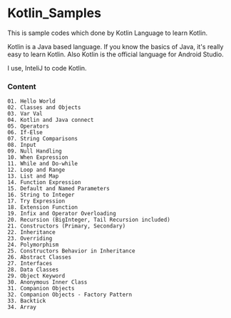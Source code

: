 # Kotlin_Samples
This is sample codes which done by Kotlin Language to learn Kotlin.

Kotlin is a Java based language. If you know the basics of Java, it's really easy to learn Kotlin. Also Kotlin is the official language for Android Studio.

I use, InteliJ to code Kotlin.

### Content
	01. Hello World
	02. Classes and Objects
	03. Var Val
	04. Kotlin and Java connect
	05. Operators
	06. If-Else
	07. String Comparisons
	08. Input
	09. Null Handling
	10. When Expression
	11. While and Do-while
	12. Loop and Range
	13. List and Map
	14. Function Expression
	15. Default and Named Parameters
	16. String to Integer
	17. Try Expression
	18. Extension Function
	19. Infix and Operator Overloading
	20. Recursion (BigInteger, Tail Recursion included)
	21. Constructors (Primary, Secondary)
	22. Inheritance
	23. Overriding
	24. Polymorphism
	25. Constructors Behavior in Inheritance
	26. Abstract Classes
	27. Interfaces
	28. Data Classes
	29. Object Keyword
	30. Anonymous Inner Class
	31. Companion Objects
	32. Companion Objects - Factory Pattern
	33. Backtick
	34. Array
